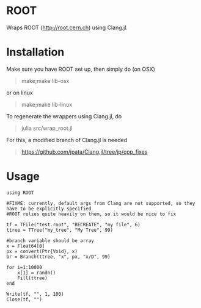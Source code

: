 # ROOT

Wraps ROOT (http://root.cern.ch) using Clang.jl.

# Installation

Make sure you have ROOT set up, then simply do (on OSX)

> make;make lib-osx

or on linux

> make;make lib-linux

To regenerate the wrappers using Clang.jl, do

> julia src/wrap_root.jl

For this, a modified branch of Clang.jl is needed

> https://github.com/jpata/Clang.jl/tree/jp/cpp_fixes

# Usage

~~~
using ROOT

#FIXME: currently, default args from Clang are not supported, so they have to be explicitly specified
#ROOT relies quite heavily on them, so it would be nice to fix

tf = TFile("test.root", "RECREATE", "my file", 6)
ttree = TTree("my_tree", "My Tree", 99)

#branch variable should be array
x = Float64[0]
px = convert(Ptr{Void}, x)
br = Branch(ttree, "x", px, "x/D", 99)

for i=1:10000
	x[1] = randn()
	Fill(ttree)
end

Write(tf, "", 1, 100)
Close(tf, "")
~~~